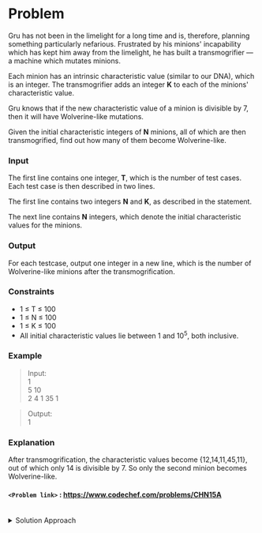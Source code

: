 # Problem

Gru has not been in the limelight for a long time and is, therefore, planning something particularly nefarious. Frustrated by his minions' incapability which has kept him away from the limelight, he has built a transmogrifier — a machine which mutates minions.

Each minion has an intrinsic characteristic value (similar to our DNA), which is an integer. The transmogrifier adds an integer **K** to each of the minions' characteristic value.

Gru knows that if the new characteristic value of a minion is divisible by 7, then it will have Wolverine-like mutations.

Given the initial characteristic integers of **N** minions, all of which are then transmogrified, find out how many of them become Wolverine-like.

### Input
The first line contains one integer, **T**, which is the number of test cases. Each test case is then described in two lines.

The first line contains two integers **N** and **K**, as described in the statement.

The next line contains **N** integers, which denote the initial characteristic values for the minions.

### Output
For each testcase, output one integer in a new line, which is the number of Wolverine-like minions after the transmogrification.

### Constraints
* 1 ≤ T ≤ 100
* 1 ≤ N ≤ 100
* 1 ≤ K ≤ 100
* All initial characteristic values lie between 1 and 10<sup>5</sup>, both inclusive.

### Example
>Input:<br/>
1<br/>
5 10<br/>
2 4 1 35 1<br/>

>Output:<br/>
1<br/>

### Explanation
After transmogrification, the characteristic values become {12,14,11,45,11}, out of which only 14 is divisible by 7. So only the second minion becomes Wolverine-like.

#### `<Problem link>` : <https://www.codechef.com/problems/CHN15A>
<br/>
<details>
  <summary>Solution Approach</summary>
  
  ######
  
  Add **k** to each **i<sup>th</sup>** minion and see if it is divisible by 7. If it is divisible by 7 increase count. 
  
  ### References
  
  >https://discuss.codechef.com/t/chn15a-editorial/11950<br/>
  
</details>
